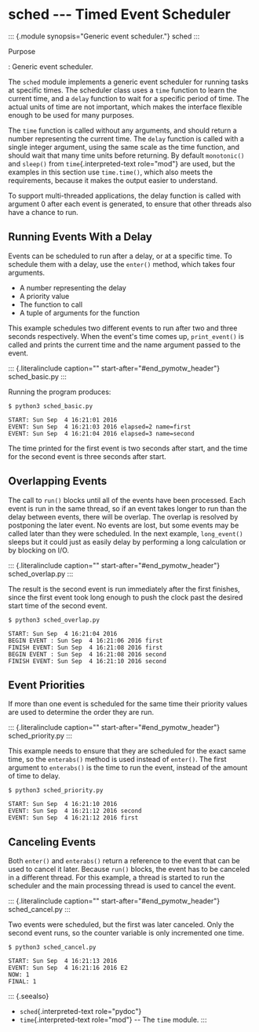 sched \-\-- Timed Event Scheduler
=================================

::: {.module synopsis="Generic event scheduler."}
sched
:::

Purpose

:   Generic event scheduler.

The `sched` module implements a generic event scheduler for running
tasks at specific times. The scheduler class uses a `time` function to
learn the current time, and a `delay` function to wait for a specific
period of time. The actual units of time are not important, which makes
the interface flexible enough to be used for many purposes.

The `time` function is called without any arguments, and should return a
number representing the current time. The `delay` function is called
with a single integer argument, using the same scale as the time
function, and should wait that many time units before returning. By
default `monotonic()` and `sleep()` from `time`{.interpreted-text
role="mod"} are used, but the examples in this section use
`time.time()`, which also meets the requirements, because it makes the
output easier to understand.

To support multi-threaded applications, the delay function is called
with argument 0 after each event is generated, to ensure that other
threads also have a chance to run.

Running Events With a Delay
---------------------------

Events can be scheduled to run after a delay, or at a specific time. To
schedule them with a delay, use the `enter()` method, which takes four
arguments.

-   A number representing the delay
-   A priority value
-   The function to call
-   A tuple of arguments for the function

This example schedules two different events to run after two and three
seconds respectively. When the event\'s time comes up, `print_event()`
is called and prints the current time and the name argument passed to
the event.

::: {.literalinclude caption="" start-after="#end_pymotw_header"}
sched\_basic.py
:::

Running the program produces:

``` {.sourceCode .none}
$ python3 sched_basic.py

START: Sun Sep  4 16:21:01 2016
EVENT: Sun Sep  4 16:21:03 2016 elapsed=2 name=first
EVENT: Sun Sep  4 16:21:04 2016 elapsed=3 name=second
```

The time printed for the first event is two seconds after start, and the
time for the second event is three seconds after start.

Overlapping Events
------------------

The call to `run()` blocks until all of the events have been processed.
Each event is run in the same thread, so if an event takes longer to run
than the delay between events, there will be overlap. The overlap is
resolved by postponing the later event. No events are lost, but some
events may be called later than they were scheduled. In the next
example, `long_event()` sleeps but it could just as easily delay by
performing a long calculation or by blocking on I/O.

::: {.literalinclude caption="" start-after="#end_pymotw_header"}
sched\_overlap.py
:::

The result is the second event is run immediately after the first
finishes, since the first event took long enough to push the clock past
the desired start time of the second event.

``` {.sourceCode .none}
$ python3 sched_overlap.py

START: Sun Sep  4 16:21:04 2016
BEGIN EVENT : Sun Sep  4 16:21:06 2016 first
FINISH EVENT: Sun Sep  4 16:21:08 2016 first
BEGIN EVENT : Sun Sep  4 16:21:08 2016 second
FINISH EVENT: Sun Sep  4 16:21:10 2016 second
```

Event Priorities
----------------

If more than one event is scheduled for the same time their priority
values are used to determine the order they are run.

::: {.literalinclude caption="" start-after="#end_pymotw_header"}
sched\_priority.py
:::

This example needs to ensure that they are scheduled for the exact same
time, so the `enterabs()` method is used instead of `enter()`. The first
argument to `enterabs()` is the time to run the event, instead of the
amount of time to delay.

``` {.sourceCode .none}
$ python3 sched_priority.py

START: Sun Sep  4 16:21:10 2016
EVENT: Sun Sep  4 16:21:12 2016 second
EVENT: Sun Sep  4 16:21:12 2016 first
```

Canceling Events
----------------

Both `enter()` and `enterabs()` return a reference to the event that can
be used to cancel it later. Because `run()` blocks, the event has to be
canceled in a different thread. For this example, a thread is started to
run the scheduler and the main processing thread is used to cancel the
event.

::: {.literalinclude caption="" start-after="#end_pymotw_header"}
sched\_cancel.py
:::

Two events were scheduled, but the first was later canceled. Only the
second event runs, so the counter variable is only incremented one time.

``` {.sourceCode .none}
$ python3 sched_cancel.py

START: Sun Sep  4 16:21:13 2016
EVENT: Sun Sep  4 16:21:16 2016 E2
NOW: 1
FINAL: 1
```

::: {.seealso}
-   `sched`{.interpreted-text role="pydoc"}
-   `time`{.interpreted-text role="mod"} \-- The `time` module.
:::
